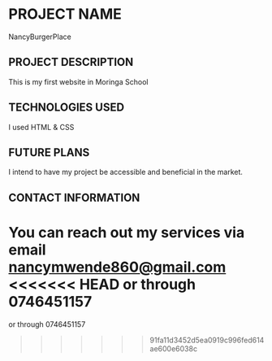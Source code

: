 # PROJECT NAME
NancyBurgerPlace

## PROJECT DESCRIPTION
This is my first website in Moringa School

## TECHNOLOGIES USED
I used HTML & CSS

## FUTURE PLANS
I intend to have my project be accessible and beneficial in the market.

## CONTACT INFORMATION
You can reach out my services via email nancymwende860@gmail.com
<<<<<<< HEAD
or through 0746451157
=======
or through 0746451157

>>>>>>> 91fa11d3452d5ea0919c996fed614ae600e6038c
